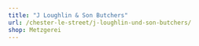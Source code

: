 ```yaml
---
title: "J Loughlin & Son Butchers"
url: /chester-le-street/j-loughlin-und-son-butchers/
shop: Metzgerei
---
```

